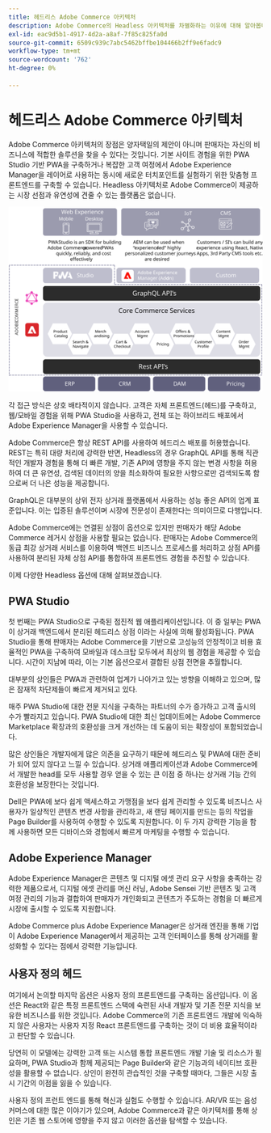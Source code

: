 ```yaml
---
title: 헤드리스 Adobe Commerce 아키텍처
description: Adobe Commerce의 Headless 아키텍처를 차별화하는 이유에 대해 알아봅니다.
exl-id: eac9d5b1-4917-4d2a-a8af-7f85c825fa0d
source-git-commit: 6509c939c7abc5462bffbe104466b2ff9e6fadc9
workflow-type: tm+mt
source-wordcount: '762'
ht-degree: 0%

---
```


# 헤드리스 Adobe Commerce 아키텍처

Adobe Commerce 아키텍처의 장점은 양자택일의 제안이 아니며 판매자는 자신의 비즈니스에 적합한 솔루션을 찾을 수 있다는 것입니다. 기본 사이트 경험을 위한 PWA Studio 기반 PWA을 구축하거나 복잡한 고객 여정에서 Adobe Experience Manager을 레이어로 사용하는 동시에 새로운 터치포인트를 실험하기 위한 맞춤형 프론트엔드를 구축할 수 있습니다. Headless 아키텍처로 Adobe Commerce이 제공하는 시장 선점과 유연성에 견줄 수 있는 플랫폼은 없습니다.

![헤드리스 Adobe Commerce 상점 첫 화면 아키텍처를 보여 주는 다이어그램](../../../assets/playbooks/headless-storefront-architecture.svg)

각 접근 방식은 상호 배타적이지 않습니다. 고객은 자체 프론트엔드(헤드)를 구축하고, 웹/모바일 경험을 위해 PWA Studio을 사용하고, 전체 또는 하이브리드 배포에서 Adobe Experience Manager을 사용할 수 있습니다.

Adobe Commerce은 항상 REST API를 사용하여 헤드리스 배포를 허용했습니다. REST는 특히 대량 처리에 강력한 반면, Headless의 경우 GraphQL API를 통해 직관적인 개발자 경험을 통해 더 빠른 개발, 기존 API에 영향을 주지 않는 변경 사항을 허용하여 더 큰 유연성, 검색된 데이터의 양을 최소화하여 필요한 사항으로만 검색되도록 함으로써 더 나은 성능을 제공합니다.

GraphQL은 대부분의 상위 전자 상거래 플랫폼에서 사용하는 성능 좋은 API의 업계 표준입니다. 이는 입증된 솔루션이며 시장에 전문성이 존재한다는 의미이므로 다행입니다.

Adobe Commerce에는 연결된 상점이 옵션으로 있지만 판매자가 해당 Adobe Commerce 레거시 상점을 사용할 필요는 없습니다. 판매자는 Adobe Commerce의 동급 최강 상거래 서비스를 이용하여 백엔드 비즈니스 프로세스를 처리하고 상점 API를 사용하여 분리된 자체 상점 API를 통합하여 프론트엔드 경험을 추진할 수 있습니다.

이제 다양한 Headless 옵션에 대해 살펴보겠습니다.

## PWA Studio

첫 번째는 PWA Studio으로 구축된 점진적 웹 애플리케이션입니다. 이 중 일부는 PWA이 상거래 백엔드에서 분리된 헤드리스 상점 이라는 사실에 의해 활성화됩니다. PWA Studio을 통해 판매자는 Adobe Commerce을 기반으로 고성능의 안정적이고 비용 효율적인 PWA을 구축하여 모바일과 데스크탑 모두에서 최상의 웹 경험을 제공할 수 있습니다. 시간이 지남에 따라, 이는 기본 옵션으로서 결합된 상점 전면을 추월합니다.

대부분의 상인들은 PWA과 관련하여 업계가 나아가고 있는 방향을 이해하고 있으며, 많은 잠재적 차단제들이 빠르게 제거되고 있다.

매주 PWA Studio에 대한 전문 지식을 구축하는 파트너의 수가 증가하고 고객 출시의 수가 빨라지고 있습니다. PWA Studio에 대한 최신 업데이트에는 Adobe Commerce Marketplace 확장과의 호환성을 크게 개선하는 데 도움이 되는 확장성이 포함되었습니다.

많은 상인들은 개발자에게 많은 의존을 요구하기 때문에 헤드리스 및 PWA에 대한 준비가 되어 있지 않다고 느낄 수 있습니다. 상거래 애플리케이션과 Adobe Commerce에서 개발한 head를 모두 사용할 경우 얻을 수 있는 큰 이점 중 하나는 상거래 기능 간의 호환성을 보장한다는 것입니다.

Dell은 PWA에 보다 쉽게 액세스하고 가맹점을 보다 쉽게 관리할 수 있도록 비즈니스 사용자가 일상적인 콘텐츠 변경 사항을 관리하고, 새 랜딩 페이지를 만드는 등의 작업을 Page Builder를 사용하여 수행할 수 있도록 지원합니다. 이 두 가지 강력한 기능을 함께 사용하면 모든 디바이스와 경험에서 빠르게 마케팅을 수행할 수 있습니다.

## Adobe Experience Manager

Adobe Experience Manager은 콘텐츠 및 디지털 에셋 관리 요구 사항을 충족하는 강력한 제품으로서, 디지털 에셋 관리를 머신 러닝, Adobe Sensei 기반 콘텐츠 및 고객 여정 관리의 기능과 결합하여 판매자가 개인화되고 콘텐츠가 주도하는 경험을 더 빠르게 시장에 출시할 수 있도록 지원합니다.

Adobe Commerce plus Adobe Experience Manager은 상거래 엔진을 통해 기업이 Adobe Experience Manager에서 제공하는 고객 인터페이스를 통해 상거래를 활성화할 수 있다는 점에서 강력한 기능입니다.

## 사용자 정의 헤드

여기에서 논의할 마지막 옵션은 사용자 정의 프론트엔드를 구축하는 옵션입니다. 이 옵션은 React와 같은 특정 프론트엔드 스택에 숙련된 사내 개발자 및 기존 전문 지식을 보유한 비즈니스를 위한 것입니다. Adobe Commerce의 기존 프론트엔드 개발에 익숙하지 않은 사용자는 사용자 지정 React 프론트엔드를 구축하는 것이 더 비용 효율적이라고 판단할 수 있습니다.

당연히 이 모델에는 강력한 고객 또는 시스템 통합 프론트엔드 개발 기술 및 리소스가 필요하며, PWA Studio과 함께 제공되는 Page Builder와 같은 기능과의 네이티브 호환성을 활용할 수 없습니다. 상인이 완전히 관습적인 것을 구축할 때마다, 그들은 시장 출시 기간의 이점을 잃을 수 있습니다.

사용자 정의 프런트 엔드를 통해 혁신과 실험도 수행할 수 있습니다. AR/VR 또는 음성 커머스에 대한 많은 이야기가 있으며, Adobe Commerce과 같은 아키텍처를 통해 상인은 기존 웹 스토어에 영향을 주지 않고 이러한 옵션을 탐색할 수 있습니다.
